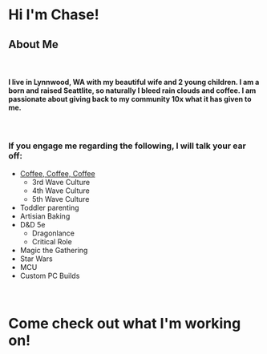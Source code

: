 # Hi I'm Chase!

## About Me

<br />

#### I live in Lynnwood, WA with my beautiful wife and 2 young children. I am a born and raised Seattlite, so naturally I bleed rain clouds and coffee. I am passionate about giving back to my community 10x what it has given to me.

<br />

### If you engage me regarding the following, I will talk your ear off:
* [Coffee, Coffee, Coffee](https://www.worldcoffeeportal.com/Latest/InsightAnalysis/2019/May/Explainer-What-is-the-5th-Wave-of-coffee)
    * 3rd Wave Culture
    * 4th Wave Culture
    * 5th Wave Culture
* Toddler parenting
* Artisian Baking
* D&D 5e
    * Dragonlance
    * Critical Role
* Magic the Gathering
* Star Wars
* MCU
* Custom PC Builds

<br />

# Come check out what I'm working on!
